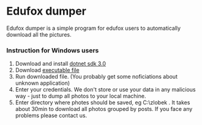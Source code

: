 # Edufox dumper

Edufox dumper is a simple program for edufox users to automatically download all the pictures.

### Instruction for Windows users

1. Download and install <a href="https://dotnet.microsoft.com/download/thank-you/dotnet-sdk-3.0.100-windows-x64-installer" target="_blank">dotnet sdk 3.0</a>
2. Download <a href="https://github.com/marta-kanak/edufox.dumper/raw/master/bin/Release/netcoreapp3.0/win10-x64/publih/Edufox.exe">executable file </a>
2. Run downloaded file. (You probably get some noficiations about unknown application)
3. Enter your credentials. We don't store or use your data in any malicious way - just to dump all photos to your local machine.
4. Enter directory where photes should be saved, eg C:\zlobek . It takes about 30min to download all photos grouped by posts. If you face any problems please contact us.

